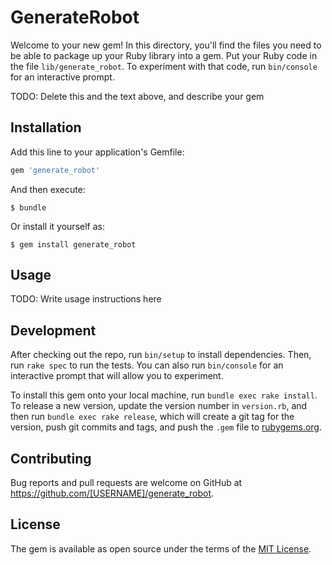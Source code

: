 # GenerateRobot

Welcome to your new gem! In this directory, you'll find the files you need to be able to package up your Ruby library into a gem. Put your Ruby code in the file `lib/generate_robot`. To experiment with that code, run `bin/console` for an interactive prompt.

TODO: Delete this and the text above, and describe your gem

## Installation

Add this line to your application's Gemfile:

```ruby
gem 'generate_robot'
```

And then execute:

    $ bundle

Or install it yourself as:

    $ gem install generate_robot

## Usage

TODO: Write usage instructions here

## Development

After checking out the repo, run `bin/setup` to install dependencies. Then, run `rake spec` to run the tests. You can also run `bin/console` for an interactive prompt that will allow you to experiment.

To install this gem onto your local machine, run `bundle exec rake install`. To release a new version, update the version number in `version.rb`, and then run `bundle exec rake release`, which will create a git tag for the version, push git commits and tags, and push the `.gem` file to [rubygems.org](https://rubygems.org).

## Contributing

Bug reports and pull requests are welcome on GitHub at https://github.com/[USERNAME]/generate_robot.


## License

The gem is available as open source under the terms of the [MIT License](http://opensource.org/licenses/MIT).

